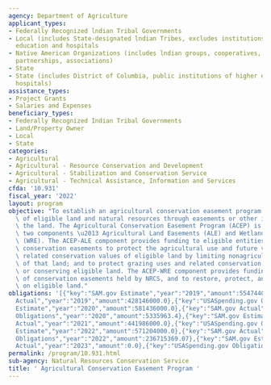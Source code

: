 ```yaml
---
agency: Department of Agriculture
applicant_types:
- Federally Recognized lndian Tribal Governments
- Local (includes State-designated lndian Tribes, excludes institutions of higher
  education and hospitals
- Native American Organizations (includes lndian groups, cooperatives, corporations,
  partnerships, associations)
- State
- State (includes District of Columbia, public institutions of higher education and
  hospitals)
assistance_types:
- Project Grants
- Salaries and Expenses
beneficiary_types:
- Federally Recognized Indian Tribal Governments
- Land/Property Owner
- Local
- State
categories:
- Agricultural
- Agricultural - Resource Conservation and Development
- Agricultural - Stabilization and Conservation Service
- Agricultural - Technical Assistance, Information and Services
cfda: '10.931'
fiscal_year: '2022'
layout: program
objective: "To establish an agricultural conservation easement program for the conservation\
  \ of eligible land and natural resources through easements or other interests in\
  \ the land. The Agricultural Conservation Easement Program (ACEP) is comprised of\
  \ two components \u2013 Agricultural Land Easements (ALE) and Wetland Reserve Easements\
  \ (WRE). The ACEP-ALE component provides funding to eligible entities to purchase\
  \ conservation easements to protect the agricultural use and future viability, and\
  \ related conservation values of eligible land by limiting nonagricultural uses\
  \ of that land; and to protect grazing uses and related conservation values by restoring\
  \ or conserving eligible land. The ACEP-WRE component provides funding for the purchase\
  \ of conservation easements held by NRCS, and to restore, protect, and enhance wetlands\
  \ on eligible land."
obligations: '[{"key":"SAM.gov Estimate","year":"2019","amount":554744000.0},{"key":"SAM.gov
  Actual","year":"2019","amount":428146000.0},{"key":"USASpending.gov Obligations","year":"2019","amount":10963117.93},{"key":"SAM.gov
  Estimate","year":"2020","amount":581436000.0},{"key":"SAM.gov Actual","year":"2020","amount":492909000.0},{"key":"USASpending.gov
  Obligations","year":"2020","amount":5335963.4},{"key":"SAM.gov Estimate","year":"2021","amount":627572000.0},{"key":"SAM.gov
  Actual","year":"2021","amount":441986000.0},{"key":"USASpending.gov Obligations","year":"2021","amount":-3119233.1},{"key":"SAM.gov
  Estimate","year":"2022","amount":571204000.0},{"key":"SAM.gov Actual","year":"2022","amount":515143000.0},{"key":"USASpending.gov
  Obligations","year":"2022","amount":236715369.07},{"key":"SAM.gov Estimate","year":"2023","amount":632056000.0},{"key":"SAM.gov
  Actual","year":"2023","amount":0.0},{"key":"USASpending.gov Obligations","year":"2023","amount":14405083.4}]'
permalink: /program/10.931.html
sub-agency: Natural Resources Conservation Service
title: ' Agricultural Conservation Easement Program '
---
```

